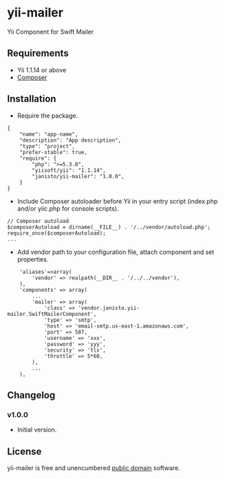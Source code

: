 yii-mailer
==========

Yii Component for Swift Mailer

Requirements
------------------

- Yii 1.1.14 or above
- [Composer](http://getcomposer.org/doc/)

Installation
------------------

- Require the package.

~~~
{
	"name": "app-name",
	"description": "App description",
	"type": "project",
	"prefer-stable": true,
	"require": {
		"php": ">=5.3.0",
		"yiisoft/yii": "1.1.14",
		"janisto/yii-mailer": "1.0.0",
	}
}
~~~

- Include Composer autoloader before Yii in your entry script (index.php and/or yiic.php for console scripts).

~~~
// Composer autoload
$composerAutoload = dirname(__FILE__) . '/../vendor/autoload.php';
require_once($composerAutoload);
...
~~~

- Add vendor path to your configuration file, attach component and set properties.

~~~
	'aliases'=>array(
		'vendor' => realpath(__DIR__ . '/../../vendor'),
	),
	'components' => array(
		...
		'mailer' => array(
			'class' => 'vendor.janisto.yii-mailer.SwiftMailerComponent',
			'type' => 'smtp',
			'host' => 'email-smtp.us-east-1.amazonaws.com',
			'port' => 587,
			'username' => 'xxx',
			'password' => 'yyy',
			'security' => 'tls',
			'throttle' => 5*60,
		),
		...
	),
~~~

Changelog
---------

### v1.0.0

- Initial version.

License
-------

yii-mailer is free and unencumbered [public domain][Unlicense] software.

[Unlicense]: http://unlicense.org/